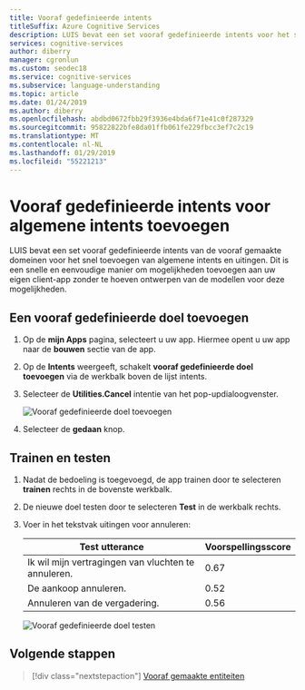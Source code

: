```yaml
---
title: Vooraf gedefinieerde intents
titleSuffix: Azure Cognitive Services
description: LUIS bevat een set vooraf gedefinieerde intents voor het snel toevoegen van algemene, gesprekken gebruikersscenario's.
services: cognitive-services
author: diberry
manager: cgronlun
ms.custom: seodec18
ms.service: cognitive-services
ms.subservice: language-understanding
ms.topic: article
ms.date: 01/24/2019
ms.author: diberry
ms.openlocfilehash: abdbd0672fbb29f3936e4bda6f71e41c0f287329
ms.sourcegitcommit: 95822822bfe8da01ffb061fe229fbcc3ef7c2c19
ms.translationtype: MT
ms.contentlocale: nl-NL
ms.lasthandoff: 01/29/2019
ms.locfileid: "55221213"
---
```

# <a name="add-prebuilt-intents-for-common-intents"></a>Vooraf gedefinieerde intents voor algemene intents toevoegen 

LUIS bevat een set vooraf gedefinieerde intents van de vooraf gemaakte domeinen voor het snel toevoegen van algemene intents en uitingen. Dit is een snelle en eenvoudige manier om mogelijkheden toevoegen aan uw eigen client-app zonder te hoeven ontwerpen van de modellen voor deze mogelijkheden. 

## <a name="add-a-prebuilt-intent"></a>Een vooraf gedefinieerde doel toevoegen

1. Op de **mijn Apps** pagina, selecteert u uw app. Hiermee opent u uw app naar de **bouwen** sectie van de app. 

1. Op de **Intents** weergeeft, schakelt **vooraf gedefinieerde doel toevoegen** via de werkbalk boven de lijst intents. 

1. Selecteer de **Utilities.Cancel** intentie van het pop-updialoogvenster. 

    ![Vooraf gedefinieerde doel toevoegen](./media/luis-prebuilt-intents/prebuilt-intents-ddl.png)

1. Selecteer de **gedaan** knop.

## <a name="train-and-test"></a>Trainen en testen

1. Nadat de bedoeling is toegevoegd, de app trainen door te selecteren **trainen** rechts in de bovenste werkbalk. 

1. De nieuwe doel testen door te selecteren **Test** in de werkbalk rechts. 

1. Voer in het tekstvak uitingen voor annuleren:

    |Test utterance|Voorspellingsscore|
    |--|:--|
    |Ik wil mijn vertragingen van vluchten te annuleren.|0.67|
    |De aankoop annuleren.|0.52|
    |Annuleren van de vergadering.|0.56|

    ![Vooraf gedefinieerde doel testen](./media/luis-prebuilt-intents/test.png)

## <a name="next-steps"></a>Volgende stappen
> [!div class="nextstepaction"]
> [Vooraf gemaakte entiteiten](./luis-prebuilt-entities.md)
